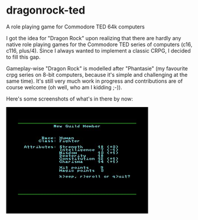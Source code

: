 # dragonrock-ted
A role playing game for Commodore TED 64k computers

I got the idea for "Dragon Rock" upon realizing that there are hardly any native role playing
games for the Commodore TED series of computers (c16, c116, plus/4). Since I always wanted to
implement a classic CRPG, I decided to fill this gap.

Gameplay-wise "Dragon Rock" is modelled after "Phantasie" (my favourite crpg series on 8-bit 
computers, because it's simple and challenging at the same time). It's still very much work
in progress and contributions are of course welcome (oh well, who am I kidding ;-)).

Here's some screenshots of what's in there by now:

![Screen1](screenshots/characterCreation.jpg)


